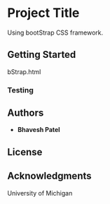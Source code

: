 # Project Title

Using bootStrap CSS framework.  

## Getting Started
bStrap.html

### Testing

## Authors

* **Bhavesh Patel**

## License

## Acknowledgments

University of Michigan

